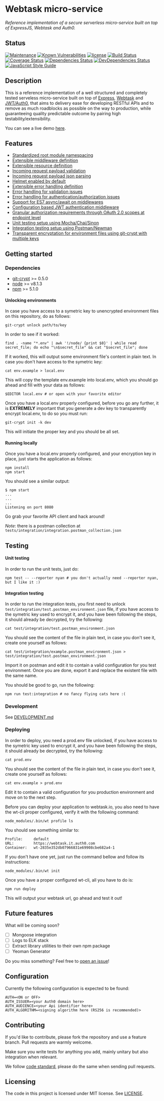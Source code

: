 # Webtask micro-service
*Reference implementation of a secure serverless micro-service built on top of ExpressJS, Webtask and Auth0.*

## Status

[![Maintenance](https://img.shields.io/maintenance/yes/2017.svg?style=flat-square)](https://github.com/devlucas/webtask-micro-service/commits/master)
[![Known Vulnerabilities](https://snyk.io/test/github/devlucas/webtask-micro-service/badge.svg?style=flat-square)](https://snyk.io/test/github/devlucas/webtask-micro-service)
[![license](https://img.shields.io/github/license/devlucas/webtask-micro-service.svg?style=flat-square)](https://github.com/devlucas/webtask-micro-service/blob/master/LICENSE)
[![Build Status](https://img.shields.io/travis/devlucas/webtask-micro-service.svg?style=flat-square&maxAge=0)](https://travis-ci.org/devlucas/webtask-micro-service)
[![Coverage Status](https://img.shields.io/coveralls/devlucas/webtask-micro-service.svg?style=flat-square&maxAge=0)](https://coveralls.io/github/devlucas/webtask-micro-service?branch=master)
[![Dependencies Status](https://img.shields.io/david/devlucas/webtask-micro-service.svg?style=flat-square&maxAge=360)](https://david-dm.org/devlucas/webtask-micro-service)
[![DevDependencies Status](https://img.shields.io/david/dev/devlucas/webtask-micro-service.svg?style=flat-square&maxAge=360)](https://david-dm.org/devlucas/webtask-micro-service?type=dev)
[![JavaScript Style Guide](https://img.shields.io/badge/code_style-standard-brightgreen.svg?style=flat-square)](https://standardjs.com)

## Description

This is a reference implementation of a well structured and completely tested serveless micro-service built on top of [Express](http://expressjs.com/), [Webtask](https://webtask.io) and [JWT/Auth0](https://auth0.com), that aims to delivery ease for developing RESTful APIs and to remove as much roadblocks as possible on the way to production, while guaranteeing quality predictable outcome by pairing high testability/extensibility.

You can see a live demo [here](https://wt-2835e325db07479831e69908cbe682a4-0.run.webtask.io/buzz-monitor).

## Features

- [Standardized root module namespacing](DEVELOPMENT.md#namespacing)
- [Extensible middleware definition](DEVELOPMENT.md#extensible-middleware-definition)
- [Extensible resource definition](DEVELOPMENT.md#extensible-resource-definition)
- [Incoming request payload validation](DEVELOPMENT.md#startup-middlewares)
- [Incoming request payload json parsing](DEVELOPMENT.md#startup-middlewares)
- [Helmet enabled by default](DEVELOPMENT.md#extensible-middleware-definition)
- [Extensible error handling definition](DEVELOPMENT.md#error-handling)
- [Error handling for validation issues](DEVELOPMENT.md#error-handling)
- [Error handling for authentication/authorization issues](DEVELOPMENT.md#error-handling)
- [Support for ES7 async/await on middlewares](DEVELOPMENT.md#support-for-es7-async-and-await)
- [Configuration based JWT authentication middleware](DEVELOPMENT.md#authentication-and-authorization)
- [Granular authorization requirements through OAuth 2.0 scopes at endpoint level](DEVELOPMENT.md#authentication-and-authorization)
- [Unit testing setup using Mocha/Chai/Sinon](DEVELOPMENT.md#unit-testing-setup)
- [Integration testing setup using Postman/Newman](DEVELOPMENT.md#integration-testing-setup)
- [Transparent encryptation for environment files using git-crypt with multiple keys](DEVELOPMENT.md#transparent-encryptation-for-environment-files-using-git-crypt-with-multiple-keys)

## Getting started

### Dependencies

- [git-crypt](https://github.com/AGWA/git-crypt) >= 0.5.0
- [node](https://nodejs.org/en/) >= v8.1.3
- [npm](https://www.npmjs.com/) >= 5.1.0

#### Unlocking environments

In case you have access to a symetric key to unencrypted environment files on this repository, do as follows:
```shell
git-crypt unlock path/to/key
```

In order to see if it worked:
```shell
find . -name "*.env" | awk '!/node/ {print $0}' | while read secret_file; do echo "\n$secret_file" && cat "$secret_file"; done
```

If it worked, this will output some environment file's content in plain text. In case you don't have access to the symetric key:
```shell
cat env.example > local.env
```

This will copy the template env.example into local.env, which you should go ahead and fill with your data as follows:
```shell
$EDITOR local.env # or open with your favorite editor
```

Once you have a local.env properly configured, before you go any further, it is **EXTREMELY** important that you generate a dev key to transparently encrypt local.env, to do so you must run:
```shell
git-crypt init -k dev
```

This will initiate the proper key and you should be all set.

#### Running locally

Once you have a local.env properly configured, and your encryption key in place, just starts the application as follows:
```shell
npm install
npm start
```

You should see a similar output:
```shell
$ npm start
...
...
...
Listening on port 8080
```

Go grab your favorite API client and hack around!

*Note*: there is a postman collection at ```tests/integration/integration.postman_collection.json```

## Testing

#### Unit testing

In order to run the unit tests, just do:
```shell
npm test -- --reporter nyan # you don't actually need --reporter nyan, but I like it :)
```

#### Integration testing

In order to run the integration tests, you first need to unlock `test/integration/test.postman_environment.json` file, if you have access to the symetric key used to encrypt it, and you have been following the steps, it should already be decrypted, try the following:
```shell
cat test/integration/test.postman_environment.json
```

You should see the content of the file in plain text, in case you don't see it, create one yourself as follows:
```shell
cat test/integration/example.postman_environment.json > test/integration/test.postman_environment.json
```

Import it on postman and edit it to contain a valid configuration for you test environment. Once you are done, export it and replace the existent file with the same name.

You should be good to go, run the following:
```shell
npm run test:integration # no fancy flying cats here :(
```

### Development

See [DEVELOPMENT.md](DEVELOPMENT.md)

### Deploying
In order to deploy, you need a prod.env file unlocked, if you have access to the symetric key used to encrypt it, and you have been following the steps, it should already be decrypted, try the following:
```shell
cat prod.env
```

You should see the content of the file in plain text, in case you don't see it, create one yourself as follows:
```shell
cat env.example > prod.env
```

Edit it to contain a valid configuration for you production environment and move on to the next step.

Before you can deploy your application to webtask.io, you also need to have the wt-cli proper configured, verify it with the following command:
```shell
node_modules/.bin/wt profile ls
```

You should see something similar to:
```shell
Profile:     default
URL:         https://webtask.it.auth0.com
Container:   wt-2835e352db07966831e69908cbe682a4-1
```

If you don't have one yet, just run the command bellow and follow its instructions:
```shell
node_modules/.bin/wt init
```

Once you have a proper configured wt-cli, all you have to do is:
```shell
npm run deploy
```

This will output your webtask url, go ahead and test it out!

## Future features

What will be coming soon?
- [ ] Mongoose integration
- [ ] Logs to ELK stack
- [ ] Extract library utilities to their own npm package
- [ ] Yeoman Generator

Do you miss something? Feel free to [open an issue](https://github.com/devlucas/webtask-micro-service/issues)!

## Configuration

Currently the following configuration is expected to be found:
```shell
AUTH=<ON or OFF>
AUTH_ISSUER=<your Auth0 domain here>
AUTH_AUDIENCE=<your Api identifier here>
AUTH_ALGORITHM=<signing algorithm here (RS256 is recommended)>
```

## Contributing

If you'd like to contribute, please fork the repository and use a feature
branch. Pull requests are warmly welcome.

Make sure you write tests for anything you add, mainly unitary but also integration when relevant.

We follow [code standard](https://standardjs.com), please do the same when sending pull requests.

## Licensing

The code in this project is licensed under MIT license. See [LICENSE](LICENSE).
